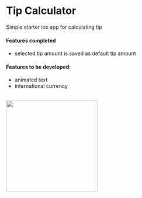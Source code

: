 # Tip Calculator
Simple starter ios app for calculating tip<br>
#### Features completed
- selected tip amount is saved as default tip amount 

#### Features to be developed:
- animated text 
- international currency
<br>
<img src="http://g.recordit.co/0Qwl6D5GDU.gif" width=250><br>
